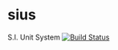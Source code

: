 sius
====

S.I. Unit System [![Build Status](https://drone.io/github.com/mbe24/sius/status.png)](https://drone.io/github.com/mbe24/sius/latest)